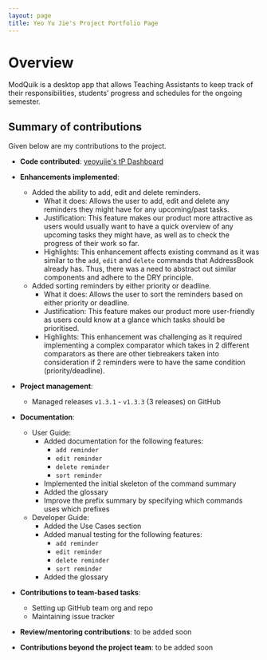 ```yaml
---
layout: page
title: Yeo Yu Jie's Project Portfolio Page
---
```


# Overview
ModQuik is a desktop app that allows Teaching Assistants to keep track of their responsibilities, students’ progress and schedules for the ongoing semester.

## Summary of contributions
Given below are my contributions to the project.

* **Code contributed**: [yeoyujie's tP Dashboard](https://nus-cs2103-ay2223s1.github.io/tp-dashboard/?search=yeoyujie&breakdown=true)

* **Enhancements implemented**:
  * Added the ability to add, edit and delete reminders.
    * What it does: Allows the user to add, edit and delete any reminders they might have for any upcoming/past tasks.
    * Justification: This feature makes our product more attractive as users would usually want to have a quick overview of any upcoming tasks they might have, as well as to check the progress of their work so far.
    * Highlights: This enhancement affects existing command as it was similar to the `add`, `edit` and `delete` commands that AddressBook already has.
      Thus, there was a need to abstract out similar components and adhere to the DRY principle.
  * Added sorting reminders by either priority or deadline.
    * What it does: Allows the user to sort the reminders based on either priority or deadline.
    * Justification: This feature makes our product more user-friendly as users could know at a glance which tasks should be prioritised.
    * Highlights: This enhancement was challenging as it required implementing a complex comparator which takes in 2 different comparators as there are other tiebreakers taken into consideration if 2 reminders were to have the same condition (priority/deadline).
* **Project management**:
  * Managed releases `v1.3.1` - `v1.3.3` (3 releases) on GitHub

* **Documentation**:
  * User Guide:
    * Added documentation for the following features:
      * `add reminder`
      * `edit reminder`
      * `delete reminder`
      * `sort reminder`
    * Implemented the initial skeleton of the command summary
    * Added the glossary  
    * Improve the prefix summary by specifying which commands uses which prefixes
  * Developer Guide:
    * Added the Use Cases section
    * Added manual testing for the following features:
      * `add reminder`
      * `edit reminder`
      * `delete reminder`
      * `sort reminder`
    * Added the glossary

* **Contributions to team-based tasks**:
  * Setting up GitHub team org and repo
  * Maintaining issue tracker

* **Review/mentoring contributions**: to be added soon

* **Contributions beyond the project team**: to be added soon
